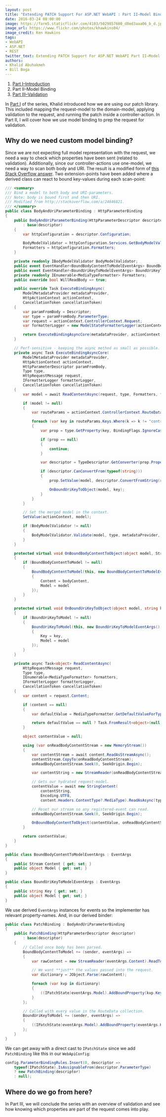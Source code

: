 ```yaml
---
layout: post
title: "Extending PATCH Support For ASP.NET WebAPI : Part II–Model Binding"
date: 2016-03-24 08:00:00
image: https://farm5.staticflickr.com/4103/5029857600_d8ed3aaa06_b_d.jpg
image_url: https://www.flickr.com/photos/khawkins04/
image_credit: Ken Hawkins
tags:
- WebAPI
- ASP.NET
- REST
twitter_text: Extending PATCH Support For ASP.NET WebAPI Part II–Model Binding
authors: 
- Khalid Abuhakmeh
- Bill Boga
---
```


1. [Part I–Introduction](/extending-patch-support-for-asp.net-webapi-part-i/)
2. Part II–Model Binding
3. [Part III–Validation](/extending-patch-support-for-asp.net-webapi-part-iii-fluentvalidation/)

In [Part I](/extending-patch-support-for-asp.net-webapi-part-i/) of the series, Khalid introduced how we are using our patch library. This included mapping the request-model to the domain-model, applying validation to the request, and running the patch inside a controller-action. In Part II, I will cover how we use model binding to prep the request for validation.

## Why do we need custom model binding?

Since we are not expecting full model representation with the request, we need a way to check which properties have been sent (related to validation). Additionally, since our controller-actions use one-model, we need a way to scan both body and URI. The result is a modified form of [this Stack Overflow answer](http://stackoverflow.com/a/24846821). Two extension-points have been added where a derived class can react to bound key-values during each scan-point:

```csharp
/// <summary>
/// Bind a model to both body and URI-parameters.
/// Note: body is bound first and then URI.
/// Modified from http://stackoverflow.com/a/24846821.
/// </summary>
public class BodyAndUriParameterBinding : HttpParameterBinding
{
    public BodyAndUriParameterBinding(HttpParameterDescriptor descriptor)
        : base(descriptor)
    {
        var httpConfiguration = descriptor.Configuration;

        BodyModelValidator = httpConfiguration.Services.GetBodyModelValidator();
        Formatters = httpConfiguration.Formatters;
    }

    private readonly IBodyModelValidator BodyModelValidator;
    public event EventHandler<BoundBodyContentToModelEventArgs> BoundBodyContentToModel;
    public event EventHandler<BoundUriKeyToModelEventArgs> BoundUriKeyToModel;
    private readonly IEnumerable<MediaTypeFormatter> Formatters;
    public override bool WillReadBody => true;

    public override Task ExecuteBindingAsync(
        ModelMetadataProvider metadataProvider,
        HttpActionContext actionContext,
        CancellationToken cancellationToken)
    {
        var paramFromBody = Descriptor;
        var type = paramFromBody.ParameterType;
        var request = actionContext.ControllerContext.Request;
        var formatterLogger = new ModelStateFormatterLogger(actionContext.ModelState, paramFromBody.ParameterName);

        return ExecuteBindingAsyncCore(metadataProvider, actionContext, paramFromBody, type, request, formatterLogger, cancellationToken);
    }

    // Perf-sensitive - keeping the async method as small as possible.
    private async Task ExecuteBindingAsyncCore(
        ModelMetadataProvider metadataProvider,
        HttpActionContext actionContext,
        HttpParameterDescriptor paramFromBody,
        Type type,
        HttpRequestMessage request,
        IFormatterLogger formatterLogger,
        CancellationToken cancellationToken)
    {
        var model = await ReadContentAsync(request, type, Formatters, formatterLogger, cancellationToken);

        if (model != null)
        {
            var routeParams = actionContext.ControllerContext.RouteData.Values;

            foreach (var key in routeParams.Keys.Where(k => k != "controller"))
            {
                var prop = type.GetProperty(key, BindingFlags.IgnoreCase | BindingFlags.Instance | BindingFlags.Public);

                if (prop == null)
                {
                    continue;
                }

                var descriptor = TypeDescriptor.GetConverter(prop.PropertyType);

                if (descriptor.CanConvertFrom(typeof(string)))
                {
                    prop.SetValue(model, descriptor.ConvertFromString(routeParams[key] as string));

                    OnBoundUriKeyToObject(model, key);
                }
            }
        }

        // Set the merged model in the context.
        SetValue(actionContext, model);

        if (BodyModelValidator != null)
        {
            BodyModelValidator.Validate(model, type, metadataProvider, actionContext, paramFromBody.ParameterName);
        }
    }

    protected virtual void OnBoundBodyContentToObject(object model, Stream bodyContent)
    {
        if (BoundBodyContentToModel != null)
        {
            BoundBodyContentToModel(this, new BoundBodyContentToModelEventArgs()
            {
                Content = bodyContent,
                Model = model
            });
        }
    }

    protected virtual void OnBoundUriKeyToObject(object model, string key)
    {
        if (BoundUriKeyToModel != null)
        {
            BoundUriKeyToModel(this, new BoundUriKeyToModelEventArgs()
            {
                Key = key,
                Model = model
            });
        }
    }

    private async Task<object> ReadContentAsync(
        HttpRequestMessage request,
        Type type,
        IEnumerable<MediaTypeFormatter> formatters,
        IFormatterLogger formatterLogger,
        CancellationToken cancellationToken)
    {
        var content = request.Content;

        if (content == null)
        {
            var defaultValue = MediaTypeFormatter.GetDefaultValueForType(type);

            return defaultValue == null ? Task.FromResult<object>(null) : Task.FromResult(defaultValue);
        }

        object contentValue = null;

        using (var onReadBodyContentStream = new MemoryStream())
        {
            var contentStream = await content.ReadAsStreamAsync();
            contentStream.CopyTo(onReadBodyContentStream);
            onReadBodyContentStream.Seek(0, SeekOrigin.Begin);

            var contentString = new StreamReader(onReadBodyContentStream).ReadToEnd();

            // Gets our hydrated request-model.
            contentValue = await new StringContent(
                contentString,
                Encoding.UTF8,
                content.Headers.ContentType?.MediaType).ReadAsAsync(type, formatters, formatterLogger, cancellationToken);

            // Reset our stream so any registered-event can read.
            onReadBodyContentStream.Seek(0, SeekOrigin.Begin);

            OnBoundBodyContentToObject(contentValue, onReadBodyContentStream);
        }

        return contentValue;
    }
}

public class BoundBodyContentToModelEventArgs : EventArgs
{
    public Stream Content { get; set; }
    public object Model { get; set; }
}

public class BoundUriKeyToModelEventArgs : EventArgs
{
    public string Key { get; set; }
    public object Model { get; set; }
}
```

We use derived `EventArgs` instances for events so the implementer has relevant property-names. And, in our derived binder:

```csharp
public class PatchBinding : BodyAndUriParameterBinding
{
    public PatchBinding(HttpParameterDescriptor descriptor)
        : base(descriptor)
    {
        // Called once body has been parsed.
        BoundBodyContentToModel += (sender, eventArgs) =>
        {
            var rawContent = new StreamReader(eventArgs.Content).ReadToEnd();

            // We want **just** the values passed into the request.
            var dictionary = JObject.Parse(rawContent);

            foreach (var kvp in dictionary)
            {
                ((IPatchState)eventArgs.Model).AddBoundProperty(kvp.Key);
            }
        };

        // Called with every value in the RouteData collection.
        BoundUriKeyToModel += (sender, eventArgs) =>
        {
            ((IPatchState)eventArgs.Model).AddBoundProperty(eventArgs.Key);
        };
    }
}
```

We can get away with a direct cast to `IPatchState` since we add `PatchBinding` like this in our `WebApiConfig`:

```csharp
config.ParameterBindingRules.Insert(0, descriptor =>
    typeof(IPatchState).IsAssignableFrom(descriptor.ParameterType)
    ? new PatchBinding(descriptor)
    : null);
```

## Where do we go from here?

In Part III, we will conclude the series with an overview of validation and see how knowing which properties are part of the request comes into play. 
